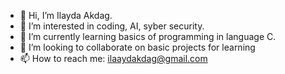 - 👋 Hi, I’m Ilayda Akdag.
- 👀 I’m interested in coding, AI, syber security.
- 🌱 I’m currently learning basics of programming in language C.
- 💞️ I’m looking to collaborate on basic projects for learning
- 📫 How to reach me: ilaaydakdag@gmail.com 

<!---
llaydak/llaydak is a ✨ special ✨ repository because its `README.md` (this file) appears on your GitHub profile.
You can click the Preview link to take a look at your changes.
--->
